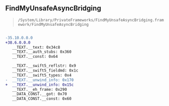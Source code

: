 ## FindMyUnsafeAsyncBridging

> `/System/Library/PrivateFrameworks/FindMyUnsafeAsyncBridging.framework/FindMyUnsafeAsyncBridging`

```diff

-35.10.0.0.0
+38.6.0.0.0
   __TEXT.__text: 0x34c8
   __TEXT.__auth_stubs: 0x360
   __TEXT.__const: 0x64

   __TEXT.__swift5_reflstr: 0x9
   __TEXT.__swift5_fieldmd: 0x1c
   __TEXT.__swift5_types: 0x4
-  __TEXT.__unwind_info: 0x170
+  __TEXT.__unwind_info: 0x15c
   __TEXT.__eh_frame: 0x290
   __DATA_CONST.__got: 0x70
   __DATA_CONST.__const: 0x60

```
